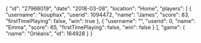 {
  "id": "27968019",
  "date": "2018-03-08",
  "location": "Home",
  "players": [
    {
      "username": "kouphax",
      "userid": 1094472,
      "name": "James",
      "score": 83,
      "firstTimePlaying": false,
      "win": true
    },
    {
      "username": "",
      "userid": 0,
      "name": "Emma",
      "score": 65,
      "firstTimePlaying": false,
      "win": false
    }
  ],
  "game": {
    "name": "Orléans",
    "id": 164928
  }
}
